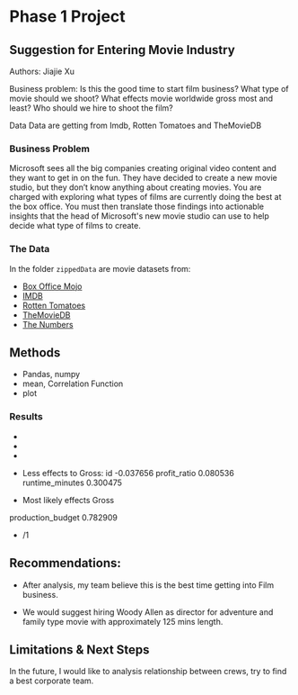 # Phase 1 Project
##  Suggestion for Entering Movie Industry
Authors: Jiajie Xu

Business problem:
Is this the good time to start film business?
What type of movie should we shoot?
What effects movie worldwide gross most and least?
Who should we hire to shoot the film?

Data
Data are getting from Imdb, Rotten Tomatoes and TheMovieDB

### Business Problem

Microsoft sees all the big companies creating original video content and they want to get in on the fun. They have decided to create a new movie studio, but they don’t know anything about creating movies. You are charged with exploring what types of films are currently doing the best at the box office. You must then translate those findings into actionable insights that the head of Microsoft's new movie studio can use to help decide what type of films to create.

### The Data

In the folder `zippedData` are movie datasets from:

* [Box Office Mojo](https://www.boxofficemojo.com/)
* [IMDB](https://www.imdb.com/)
* [Rotten Tomatoes](https://www.rottentomatoes.com/)
* [TheMovieDB](https://www.themoviedb.org/)
* [The Numbers](https://www.the-numbers.com/)

## Methods

* Pandas, numpy
* mean, Correlation Function
* plot


### Results

* 
* 
* 
* Less effects to Gross:
id                -0.037656
profit_ratio       0.080536
runtime_minutes    0.300475

* Most likely effects Gross

production_budget    0.782909
* /1

## Recommendations:

* After analysis, my team believe this is the best time getting into Film business. ​

* We would suggest hiring Woody Allen as director for adventure and family type movie with approximately 125 mins length. 


## Limitations & Next Steps

In the future, I would like to analysis relationship between crews, try to find a best corporate team.


